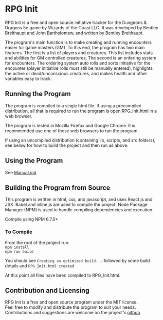 # RPG Init

RPG Init is a free and open source initiative tracker for the Dungeons & Dragons 5e game by Wizards of the Coast LLC. It was developed by Bentley Breithaupt and John Bartholomew, and written by Bentley Breithaupt.

The program's main function is to make creating and running encounters easier for game masters (GM). To this end, the program has two main features. The first is a list of players and creatures. This list includes stats and abilities for GM controlled creatures. The second is an ordering system for encounters. The ordering system auto rolls and sorts initiative for the encounter (player initiative rolls must still be manually entered), highlights the active or dead/unconscious creatures, and makes health and other variables easy to track.  

## Running the Program

The program is compiled to a single html file. If using a precompiled distribution, all that is required to run the program is open RPG_Init.html in a web browser.

The program is tested in Mozilla Firefox and Google Chrome. It is recommended use one of these web browsers to run the program.

If using an uncompiled distribution (containing lib, scripts, and src folders), see below for how to build the project and then run as above.

## Using the Program

See [Manual.md](Manual.md)

## Building the Program from Source

This program is written in html, css, and javascript, and uses React.js and JSX. Babel and inline.js are used to compile the project. Node Package Manager (NPM) is used to handle compiling dependencies and execution.

Compile using NPM 6.7.0+

### To Compile

From the root of the project run:  
`npm install`  
`npm run build`  

You should see
`Creating an optimized build...`
followed by some build details and
`RPG_Init.html created`

At this point all files have been compiled to RPG_Init.html.


## Contribution and Licensing

RPG Init is a free and open source program under the MIT license.  
Feel free to modify and distribute the program to suit your needs.  
Contributions and suggestions are welcome on the project's [github](https://github.com/Bentleysb/RPG-Init).
